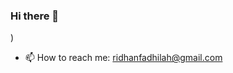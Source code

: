 ### Hi there 👋

<!--
**ridhanf/ridhanf** is a ✨ _special_ ✨ repository because its `README.md` (this file) appears on your GitHub profile.

<a href="https://linkedin.com/in/ridhanf" target="_blank"><img src="https://image.flaticon.com/icons/png/512/174/174857.png" height="30"></a> &nbsp; <a href="https://stackoverflow.com/users/13586637/ridhan-fadhilah" target="_blank"><img src="https://cdn2.iconfinder.com/data/icons/social-icons-color/512/stackoverflow-512.png" height="30"></a> &nbsp; 

[comment]: <> (- 🔭 I’m currently working on ...)
- 🌱 I’m currently learning Data Science (Python) and Back-End Development (Node.js).
[comment]: <> (- 👯 I’m looking to collaborate on ...)
[comment]: <> (- 🤔 I’m looking for help with ...)
[comment]: <> (- 💬 Ask me about ...)
[comment]: <> (- 😄 Pronouns: ...)
[comment]: <> (- ⚡ Fun fact: ...)
[comment]: <> (-->)
[comment]: <> ()
- 📫 How to reach me: ridhanfadhilah@gmail.com



